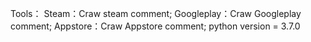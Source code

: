 Tools：
Steam：Craw steam comment;
Googleplay：Craw Googleplay comment;
Appstore：Craw Appstore comment;
python version = 3.7.0